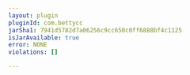 ```yaml
---
layout: plugin
pluginId: com.bettycc
jarSha1: 7941d5782d7a06256c9cc650c0ff6888bf4c1125
isJarAvailable: true
error: NONE
violations: []

---
```

